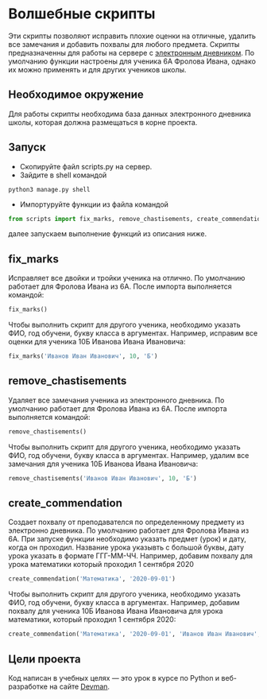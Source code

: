 # Волшебные скрипты

Эти скрипты позволяют исправить плохие оценки на отличные, удалить все замечания и добавить похвалы для любого предмета.
Скрипты предназначенны для работы на сервере с [электронным дневником](https://github.com/devmanorg/e-diary).
По умолчанию функции настроены для ученика 6А Фролова Ивана, однако их можно применять и для других учеников школы.


## Необходимое окружение

Для работы скрипты необходима база данных электронного дневника школы, которая должна размещаться в корне проекта.


## Запуск

- Скопируйте файл scripts.py на сервер.
- Зайдите в shell командой 
```
python3 manage.py shell
```
- Импортуруйте функции из файла командой
```python
from scripts import fix_marks, remove_chastisements, create_commendation
```
далее запускаем выполнение функций из описания ниже.


## fix_marks
Исправляет все двойки и тройки ученика на отлично.
По умолчанию работает для Фролова Ивана из 6А.
После импорта выполняется командой:
```python
fix_marks()
```
Чтобы выполнить скрипт для другого ученика, необходимо указать ФИО, год обучени, букву класса в аргументах.
Например, исправим все оценки для ученика 10Б Иванова Ивана Ивановича:
```python
fix_marks('Иванов Иван Иванович', 10, 'Б')
```

## remove_chastisements
Удаляет все замечания ученика из электронного дневника.
По умолчанию работает для Фролова Ивана из 6А.
После импорта выполняется командой:
```python
remove_chastisements()
```
Чтобы выполнить скрипт для другого ученика, необходимо указать ФИО, год обучени, букву класса в аргументах.
Например, удалим все замечания для ученика 10Б Иванова Ивана Ивановича:
```python
remove_chastisements('Иванов Иван Иванович', 10, 'Б')
```

## create_commendation
Создает похвалу от преподавателся по определенному предмету из электронно дневника.
По умолчанию работает для Фролова Ивана из 6А.
При запуске функции необходимо указать предмет (урок) и дату, когда он проходил.
Название урока указывть с большой буквы, дату урока указать в формате ГГГ-ММ-ЧЧ.
Например, добавим похвалу для урока математики который проходил 1 сентября 2020
```python
create_commendation('Математика', '2020-09-01')
```
Чтобы выполнить скрипт для другого ученика, необходимо указать ФИО, год обучени, букву класса в аргументах.
Например, добавим похвалу для ученика 10Б Иванова Ивана Ивановича для урока математики, который проходил 1 сентября 2020:
```python
create_commendation('Математика', '2020-09-01', 'Иванов Иван Иванович', 10, 'Б')
```

## Цели проекта

Код написан в учебных целях — это урок в курсе по Python и веб-разработке на сайте [Devman](https://dvmn.org).
